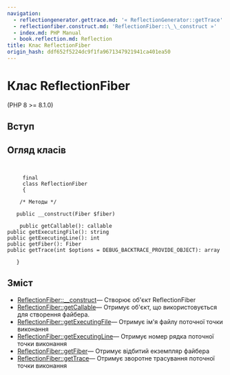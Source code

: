 ```yaml
---
navigation:
  - reflectiongenerator.gettrace.md: '« ReflectionGenerator::getTrace'
  - reflectionfiber.construct.md: 'ReflectionFiber::\_\_construct »'
  - index.md: PHP Manual
  - book.reflection.md: Reflection
title: Клас ReflectionFiber
origin_hash: ddf652f5224dc9f1fa9671347921941ca401ea50
---
```

# Клас ReflectionFiber

(PHP 8 >= 8.1.0)

## Вступ

## Огляд класів

```classsynopsis

    
     final
     class ReflectionFiber
     {

    /* Методы */
    
   public __construct(Fiber $fiber)

    public getCallable(): callable
public getExecutingFile(): string
public getExecutingLine(): int
public getFiber(): Fiber
public getTrace(int $options = DEBUG_BACKTRACE_PROVIDE_OBJECT): array

   }
```

## Зміст

-   [ReflectionFiber::\_\_construct](reflectionfiber.construct.md)— Створює об'єкт ReflectionFiber
-   [ReflectionFiber::getCallable](reflectionfiber.getcallable.md)— Отримує об'єкт, що використовується для створення файбера.
-   [ReflectionFiber::getExecutingFile](reflectionfiber.getexecutingfile.md)— Отримує ім'я файлу поточної точки виконання
-   [ReflectionFiber::getExecutingLine](reflectionfiber.getexecutingline.md)— Отримує номер рядка поточної точки виконання
-   [ReflectionFiber::getFiber](reflectionfiber.getfiber.md)— Отримує відбитий екземпляр файбера
-   [ReflectionFiber::getTrace](reflectionfiber.gettrace.md)— Отримує зворотне трасування поточної точки виконання
